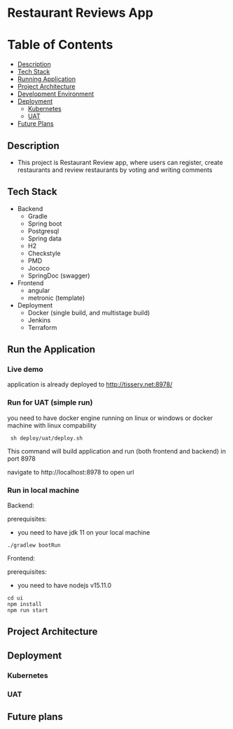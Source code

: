 Restaurant Reviews App
===============================

# Table of Contents

* [Description](#description)
* [Tech Stack](#tech-stack)
* [Running Application](#run-the-application)
* [Project Architecture](#project-instructions)
* [Development Environment](#project-instructions)
* [Deployment](#deployment)
    * [Kubernetes](#kubernetes)
    * [UAT](#uat)
* [Future Plans](#future-plans)

## Description

* This project is Restaurant Review app, where users can register, create restaurants and review restaurants by voting
  and writing comments

## Tech Stack

* Backend
    * Gradle
    * Spring boot
    * Postgresql
    * Spring data
    * H2
    * Checkstyle
    * PMD
    * Jococo
    * SpringDoc (swagger)
* Frontend
    * angular
    * metronic (template)
* Deployment
    * Docker (single build, and multistage build)
    * Jenkins
    * Terraform

## Run the Application

### Live demo
application is already deployed to http://tisserv.net:8978/

### Run for UAT (simple run)

you need to have docker engine running on linux or windows or docker machine with linux compability

```
 sh deploy/uat/deploy.sh
```
This command will build application and run (both frontend and backend) in port 8978

navigate to http://localhost:8978 to open url

### Run in local machine
Backend:

prerequisites:
* you need to have jdk 11 on your local machine
```
./gradlew bootRun
```
Frontend:

prerequisites:
* you need to have nodejs v15.11.0
```
cd ui
npm install
npm run start
```

## Project Architecture

## Deployment

### Kubernetes

### UAT

## Future plans

